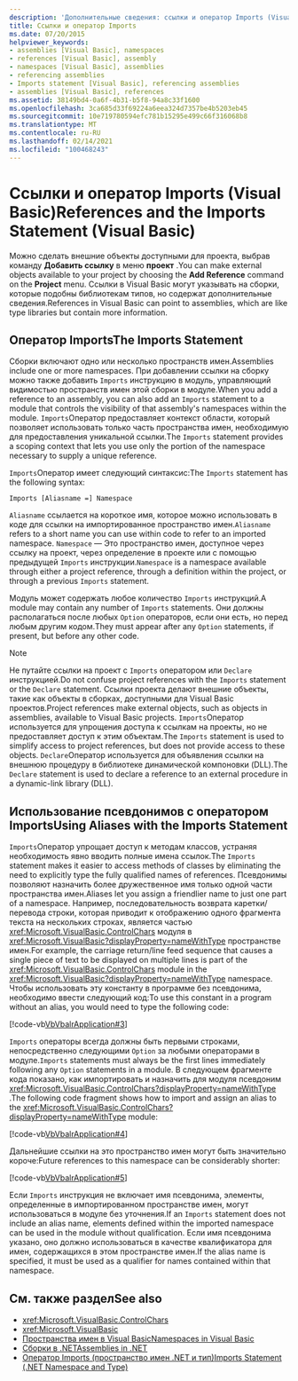 ```yaml
---
description: 'Дополнительные сведения: ссылки и оператор Imports (Visual Basic)'
title: Ссылки и оператор Imports
ms.date: 07/20/2015
helpviewer_keywords:
- assemblies [Visual Basic], namespaces
- references [Visual Basic], assembly
- namespaces [Visual Basic], assemblies
- referencing assemblies
- Imports statement [Visual Basic], referencing assemblies
- assemblies [Visual Basic], references
ms.assetid: 38149bd4-0a6f-4b31-b5f8-94a8c33f1600
ms.openlocfilehash: 3ca685d33f69224a6eea324d7357be4b5203eb45
ms.sourcegitcommit: 10e719780594efc781b15295e499c66f316068b8
ms.translationtype: MT
ms.contentlocale: ru-RU
ms.lasthandoff: 02/14/2021
ms.locfileid: "100468243"
---
```

# <a name="references-and-the-imports-statement-visual-basic"></a><span data-ttu-id="6cf71-103">Ссылки и оператор Imports (Visual Basic)</span><span class="sxs-lookup"><span data-stu-id="6cf71-103">References and the Imports Statement (Visual Basic)</span></span>

<span data-ttu-id="6cf71-104">Можно сделать внешние объекты доступными для проекта, выбрав команду **Добавить ссылку** в меню **проект** .</span><span class="sxs-lookup"><span data-stu-id="6cf71-104">You can make external objects available to your project by choosing the **Add Reference** command on the **Project** menu.</span></span> <span data-ttu-id="6cf71-105">Ссылки в Visual Basic могут указывать на сборки, которые подобны библиотекам типов, но содержат дополнительные сведения.</span><span class="sxs-lookup"><span data-stu-id="6cf71-105">References in Visual Basic can point to assemblies, which are like type libraries but contain more information.</span></span>  
  
## <a name="the-imports-statement"></a><span data-ttu-id="6cf71-106">Оператор Imports</span><span class="sxs-lookup"><span data-stu-id="6cf71-106">The Imports Statement</span></span>  

 <span data-ttu-id="6cf71-107">Сборки включают одно или несколько пространств имен.</span><span class="sxs-lookup"><span data-stu-id="6cf71-107">Assemblies include one or more namespaces.</span></span> <span data-ttu-id="6cf71-108">При добавлении ссылки на сборку можно также добавить `Imports` инструкцию в модуль, управляющий видимостью пространств имен этой сборки в модуле.</span><span class="sxs-lookup"><span data-stu-id="6cf71-108">When you add a reference to an assembly, you can also add an `Imports` statement to a module that controls the visibility of that assembly's namespaces within the module.</span></span> <span data-ttu-id="6cf71-109">`Imports`Оператор предоставляет контекст области, который позволяет использовать только часть пространства имен, необходимую для предоставления уникальной ссылки.</span><span class="sxs-lookup"><span data-stu-id="6cf71-109">The `Imports` statement provides a scoping context that lets you use only the portion of the namespace necessary to supply a unique reference.</span></span>  
  
 <span data-ttu-id="6cf71-110">`Imports`Оператор имеет следующий синтаксис:</span><span class="sxs-lookup"><span data-stu-id="6cf71-110">The `Imports` statement has the following syntax:</span></span>  
  
 `Imports [Aliasname =] Namespace`  
  
 <span data-ttu-id="6cf71-111">`Aliasname` ссылается на короткое имя, которое можно использовать в коде для ссылки на импортированное пространство имен.</span><span class="sxs-lookup"><span data-stu-id="6cf71-111">`Aliasname` refers to a short name you can use within code to refer to an imported namespace.</span></span> <span data-ttu-id="6cf71-112">`Namespace` — Это пространство имен, доступное через ссылку на проект, через определение в проекте или с помощью предыдущей `Imports` инструкции.</span><span class="sxs-lookup"><span data-stu-id="6cf71-112">`Namespace` is a namespace available through either a project reference, through a definition within the project, or through a previous `Imports` statement.</span></span>  
  
 <span data-ttu-id="6cf71-113">Модуль может содержать любое количество `Imports` инструкций.</span><span class="sxs-lookup"><span data-stu-id="6cf71-113">A module may contain any number of `Imports` statements.</span></span> <span data-ttu-id="6cf71-114">Они должны располагаться после любых `Option` операторов, если они есть, но перед любым другим кодом.</span><span class="sxs-lookup"><span data-stu-id="6cf71-114">They must appear after any `Option` statements, if present, but before any other code.</span></span>  
  
> [!NOTE]
> <span data-ttu-id="6cf71-115">Не путайте ссылки на проект с `Imports` оператором или `Declare` инструкцией.</span><span class="sxs-lookup"><span data-stu-id="6cf71-115">Do not confuse project references with the `Imports` statement or the `Declare` statement.</span></span> <span data-ttu-id="6cf71-116">Ссылки проекта делают внешние объекты, такие как объекты в сборках, доступными для Visual Basic проектов.</span><span class="sxs-lookup"><span data-stu-id="6cf71-116">Project references make external objects, such as objects in assemblies, available to Visual Basic projects.</span></span> <span data-ttu-id="6cf71-117">`Imports`Оператор используется для упрощения доступа к ссылкам на проекты, но не предоставляет доступ к этим объектам.</span><span class="sxs-lookup"><span data-stu-id="6cf71-117">The `Imports` statement is used to simplify access to project references, but does not provide access to these objects.</span></span> <span data-ttu-id="6cf71-118">`Declare`Оператор используется для объявления ссылки на внешнюю процедуру в библиотеке динамической компоновки (DLL).</span><span class="sxs-lookup"><span data-stu-id="6cf71-118">The `Declare` statement is used to declare a reference to an external procedure in a dynamic-link library (DLL).</span></span>  
  
## <a name="using-aliases-with-the-imports-statement"></a><span data-ttu-id="6cf71-119">Использование псевдонимов с оператором Imports</span><span class="sxs-lookup"><span data-stu-id="6cf71-119">Using Aliases with the Imports Statement</span></span>  

 <span data-ttu-id="6cf71-120">`Imports`Оператор упрощает доступ к методам классов, устраняя необходимость явно вводить полные имена ссылок.</span><span class="sxs-lookup"><span data-stu-id="6cf71-120">The `Imports` statement makes it easier to access methods of classes by eliminating the need to explicitly type the fully qualified names of references.</span></span> <span data-ttu-id="6cf71-121">Псевдонимы позволяют назначить более дружественное имя только одной части пространства имен.</span><span class="sxs-lookup"><span data-stu-id="6cf71-121">Aliases let you assign a friendlier name to just one part of a namespace.</span></span> <span data-ttu-id="6cf71-122">Например, последовательность возврата каретки/перевода строки, которая приводит к отображению одного фрагмента текста на нескольких строках, является частью <xref:Microsoft.VisualBasic.ControlChars> модуля в <xref:Microsoft.VisualBasic?displayProperty=nameWithType> пространстве имен.</span><span class="sxs-lookup"><span data-stu-id="6cf71-122">For example, the carriage return/line feed sequence that causes a single piece of text to be displayed on multiple lines is part of the <xref:Microsoft.VisualBasic.ControlChars> module in the <xref:Microsoft.VisualBasic?displayProperty=nameWithType> namespace.</span></span> <span data-ttu-id="6cf71-123">Чтобы использовать эту константу в программе без псевдонима, необходимо ввести следующий код:</span><span class="sxs-lookup"><span data-stu-id="6cf71-123">To use this constant in a program without an alias, you would need to type the following code:</span></span>  
  
 [!code-vb[VbVbalrApplication#3](~/samples/snippets/visualbasic/VS_Snippets_VBCSharp/VbVbalrApplication/VB/Class1.vb#3)]  
  
 <span data-ttu-id="6cf71-124">`Imports` операторы всегда должны быть первыми строками, непосредственно следующими `Option` за любыми операторами в модуле.</span><span class="sxs-lookup"><span data-stu-id="6cf71-124">`Imports` statements must always be the first lines immediately following any `Option` statements in a module.</span></span> <span data-ttu-id="6cf71-125">В следующем фрагменте кода показано, как импортировать и назначить для модуля псевдоним <xref:Microsoft.VisualBasic.ControlChars?displayProperty=nameWithType> .</span><span class="sxs-lookup"><span data-stu-id="6cf71-125">The following code fragment shows how to import and assign an alias to the <xref:Microsoft.VisualBasic.ControlChars?displayProperty=nameWithType> module:</span></span>  
  
 [!code-vb[VbVbalrApplication#4](~/samples/snippets/visualbasic/VS_Snippets_VBCSharp/VbVbalrApplication/VB/Class1.vb#4)]  
  
 <span data-ttu-id="6cf71-126">Дальнейшие ссылки на это пространство имен могут быть значительно короче:</span><span class="sxs-lookup"><span data-stu-id="6cf71-126">Future references to this namespace can be considerably shorter:</span></span>  
  
 [!code-vb[VbVbalrApplication#5](~/samples/snippets/visualbasic/VS_Snippets_VBCSharp/VbVbalrApplication/VB/Class1.vb#5)]  
  
 <span data-ttu-id="6cf71-127">Если `Imports` инструкция не включает имя псевдонима, элементы, определенные в импортированном пространстве имен, могут использоваться в модуле без уточнения.</span><span class="sxs-lookup"><span data-stu-id="6cf71-127">If an `Imports` statement does not include an alias name, elements defined within the imported namespace can be used in the module without qualification.</span></span> <span data-ttu-id="6cf71-128">Если имя псевдонима указано, оно должно использоваться в качестве квалификатора для имен, содержащихся в этом пространстве имен.</span><span class="sxs-lookup"><span data-stu-id="6cf71-128">If the alias name is specified, it must be used as a qualifier for names contained within that namespace.</span></span>  
  
## <a name="see-also"></a><span data-ttu-id="6cf71-129">См. также раздел</span><span class="sxs-lookup"><span data-stu-id="6cf71-129">See also</span></span>

- <xref:Microsoft.VisualBasic.ControlChars>
- <xref:Microsoft.VisualBasic>
- [<span data-ttu-id="6cf71-130">Пространства имен в Visual Basic</span><span class="sxs-lookup"><span data-stu-id="6cf71-130">Namespaces in Visual Basic</span></span>](namespaces.md)
- [<span data-ttu-id="6cf71-131">Сборки в .NET</span><span class="sxs-lookup"><span data-stu-id="6cf71-131">Assemblies in .NET</span></span>](../../../standard/assembly/index.md)
- [<span data-ttu-id="6cf71-132">Оператор Imports (пространство имен .NET и тип)</span><span class="sxs-lookup"><span data-stu-id="6cf71-132">Imports Statement (.NET Namespace and Type)</span></span>](../../language-reference/statements/imports-statement-net-namespace-and-type.md)
